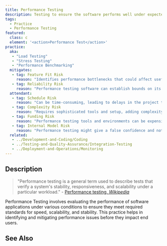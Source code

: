```yaml
---
title: Performance Testing
description: Testing to ensure the software performs well under expected workloads.
tags: 
  - Practice 
  - Performance Testing
featured: 
  class: c
  element: '<action>Performance Test</action>'
practice:
  aka: 
   - "Load Testing"
   - "Stress Testing"
   - "Performance Benchmarking"
  mitigates:
   - tag: Feature Fit Risk
     reason: "Identifies performance bottlenecks that could affect usefulness."
   - tag: Reliability Risk
     reason: "Performance testing software can establish bounds on its reliability."
  attendant:
   - tag: Schedule Risk
     reason: "Can be time-consuming, leading to delays in the project timeline."
   - tag: Complexity Risk
     reason: "Requires sophisticated tools and setup, adding complexity."
   - tag: Funding Risk
     reason: "Performance testing tools and environments can be expensive."
   - tag: Internal Model Risk
     reason: "Performance testing might give a false confidence and not reflect real-world scenarios."
  related:
   - ../Development-and-Coding/Coding
   - ../Testing-and-Quality-Assurance/Integration-Testing
   - ../Deployment-and-Operations/Monitoring
---
```


<PracticeIntro details={frontMatter} /> 

## Description

> "Performance testing is a general term used to describe tests that verify a system's stability, responsiveness, and scalability under a particular workload." - [Performance testing, _Wikipedia_](https://en.wikipedia.org/wiki/Performance_testing)

Performance Testing involves evaluating the performance of software applications under various conditions to ensure they meet required standards for speed, scalability, and stability. This practice helps in identifying and mitigating performance issues before they impact end users.

## See Also

<TagList tag="Performance Testing" />
